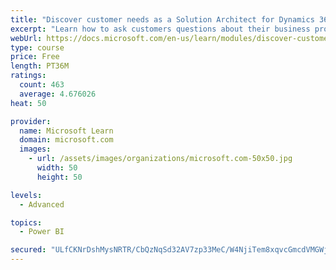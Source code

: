 ```yaml
---
title: "Discover customer needs as a Solution Architect for Dynamics 365 and Power Platform"
excerpt: "Learn how to ask customers questions about their business processes and feature requirements to create a viable solution."
webUrl: https://docs.microsoft.com/en-us/learn/modules/discover-customer-needs/
type: course
price: Free
length: PT36M
ratings:
  count: 463
  average: 4.676026
heat: 50

provider:
  name: Microsoft Learn
  domain: microsoft.com
  images:
    - url: /assets/images/organizations/microsoft.com-50x50.jpg
      width: 50
      height: 50

levels:
  - Advanced

topics:
  - Power BI

secured: "ULfCKNrDshMysNRTR/CbQzNqSd32AV7zp33MeC/W4NjiTem8xqvcGmcdVMGWjoGdWGdrWdTDKo7sAJ1VBDeZN/zfVThhrhj9Sl1QqPFQ0I9OeacBlOcCQHxDhjl28FZ44H2Wpk7i/efMDiSWIS3T7uWhoVbL7zRZbmfmdOnahdvhdKIQpMrSF9Hf9bD2/XRx2HSZjmKeaKiIYU/RyMhrTkBIiTDQiiACZaYbtI7VRxGu5Zap7+UAc9kkr/Zndp6sRae1UFFd4GXVjn9IYpgU/KX8RQ7tlOru9LmdnYRvKWpXf1UbnEfbgsamiasvLyhGCET9735RxUXEXpQnseruxzu7Zi8gPhU7fJE6HNyV8H/gfV9vnlldQDSSHaaSgIWcqcqFoBfmvKVXiawnYby+sJnhk5kK6Fhm95VLJCblKCY=;WhBi+HRht+TYHJS5bEdWTA=="
---
```


